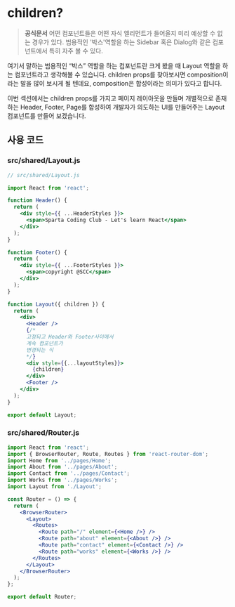 # children?

> **공식문서**
> 어떤 컴포넌트들은 어떤 자식 엘리먼트가 들어올지 미리 예상할 수 없는 경우가 있다. 범용적인 '박스'역할을 하는 Sidebar 혹은 Dialog와 같은 컴포넌트에서 특히 자주 볼 수 있다. 

여기서 말하는 범용적인 “박스” 역할을 하는 컴포넌트란 크게 봤을 때 Layout 역할을 하는 컴포넌트라고 생각해볼 수 있습니다. children props를 찾아보시면 composition이라는 말을 많이 보시게 될 텐데요, composition은 합성이라는 의미가 있다고 합니다.

이번 섹션에서는 children props를 가지고 페이지 레이아웃을 만들며 개별적으로 존재하는 Header, Footer, Page를 합성하여 개발자가 의도하는 UI를 만들어주는 Layout 컴포넌트를 만들어 보겠습니다.

## 사용 코드

### src/shared/Layout.js

```jsx
// src/shared/Layout.js

import React from 'react';

function Header() {
  return (
    <div style={{ ...HeaderStyles }}>
      <span>Sparta Coding Club - Let's learn React</span>
    </div>
  );
}

function Footer() {
  return (
    <div style={{ ...FooterStyles }}>
      <span>copyright @SCC</span>
    </div>
  );
}

function Layout({ children }) {
  return (
    <div>
      <Header /> 
      {/* 
      고정되고 Header와 Footer사이에서 
      계속 컴포넌트가 
      변경되는 식 
      */}
      <div style={{...layoutStyles}}>
        {children}
      </div>
      <Footer />
    </div>
  );
}

export default Layout;
```

### src/shared/Router.js

```jsx
import React from 'react';
import { BrowserRouter, Route, Routes } from 'react-router-dom';
import Home from '../pages/Home';
import About from '../pages/About';
import Contact from '../pages/Contact';
import Works from '../pages/Works';
import Layout from './Layout';

const Router = () => {
  return (
    <BrowserRouter>
      <Layout>
        <Routes>
          <Route path="/" element={<Home />} />
          <Route path="about" element={<About />} />
          <Route path="contact" element={<Contact />} />
          <Route path="works" element={<Works />} />
        </Routes>
      </Layout>
    </BrowserRouter>
  );
};

export default Router;
```
